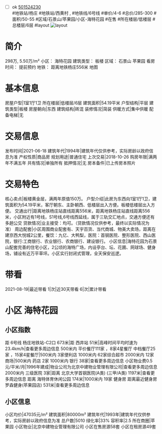 - [ ] ok [501524230](https://bj.5i5j.com/ershoufang/501524230.html)  
 #地铁站/杨庄 #地铁站/西黄村 ,  #地铁线/6号线
#单价/4-6 #总价/285-300 #面积/50-55   #区域/石景山/苹果园/小区-海特花园 #在售 #所在楼层/低楼层 #总楼层/6层 #layout 
![layout](http://image2a.5i5j.com/bdir/layout/247f81a5d76b48d9aea13f93737b8dde.jpg_P5.jpg) 
# 简介 
 298万,  5.50万/m² 
小区： 海特花园
建筑类型： 板楼
区域： 石景山 苹果园
看房时间： 提前预约
地铁： 距离地铁杨庄556米 地图
# 基本信息 
 房屋户型|1室1厅1卫
所在楼层|低楼层/6层
建筑面积|54.19平米
户型结构|平层
建筑类型|板楼
房屋朝向|东西
建筑结构|砖混
装修情况|简装
供暖方式|集中供暖
配备电梯|无
# 交易信息 
 发布时间|2021-06-18
建筑年代|1994年|建筑年代仅供参考，实际房龄以政府信息为准
产权性质|商品房
规划用途|普通住宅
上次交易|2018-10-26
购房年限|满两年不满五年
共有情况|单独所有
抵押情况|无
房本备件|已上传房本照片
# 交易特色 
 核心卖点|板楼黄金层，满两年原值150万。
户型介绍|此房为东西向1室1厅1卫，建筑面积为54.19平米，客厅朝东、主卧朝西、低楼层出入方便。板楼低楼层出入方便。
交通出行|距离地铁杨庄站直线距离556米，距离地铁杨庄站直线距离556米，小区附近有1号线，S1号线,6号线西延线，属于三轨交汇地点，交通方便还有多趟公交
贷款情况|业主接受：均可。（贷款情况仅供参考，最终以实际情况为准）
周边配套|小区周围商业配套有、天宇百货、当代商城、物美大卖场，距离在建京西大悦城2公里，餐饮：九亿、大鸭梨，医院：首钢医院、整形医院、西山医院，银行:工商银行、农业银行、农商银行、建设银行。
小区信息|海特花园为石景山配套完善的住宅小区，2公顷的海特广场，内设亭台、坛、花圃、网球场、健身场，铺设有近万平草坪。小区实行封闭式管理，全天保安巡逻。
# 带看 
 2021-08-19|最近带看	 1|次|近30天带看	 6|次|累计带看
# 小区 海特花园
## 小区指数 
 距 6号线 杨庄地铁站-C2口 673米|距 西井站 51米|高峰时间平均时速为23.4km/h|查看更多周边信息
500米内 平价餐厅111家 ，8家4星餐厅
中档餐厅25家 ，15家4星餐厅|500米内 3家便利店
1000米内 62家综合超市
2000米内 12家商场|500米内 药店 2家
1000米内 银行 38家|查看更多周边信息
小区物业费0.5元/平米/月|1996年建成|物业公司为北京中建物业管理有限公司|查看更多周边信息
2000米内 三级医院 3家|距离 北京大学首钢医院(A类) (三甲/A类) 1197米|查看更多周边信息
距离 海特体育休闲公园 174米|1000米内 19家 健身房
距离最近健身房罗森健身(苹果园店) 531米|查看更多周边信息
## 小区信息 
 小区均价|47035元/m²
建筑面积|80000m²
建筑年代|1993年|建筑年代仅供参考，实际房龄以政府信息为准
总户数|5010
绿化率|33%
容积率|2.5
所在商圈|苹果园
小区物业|北京中建物业管理有限公司
小区在售房源58套
小区在租房源49套
